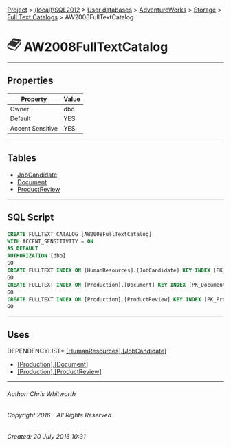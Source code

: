 #### 

[Project](../../../../../index.md) > [(local)\\SQL2012](../../../../index.md) > [User databases](../../../index.md) > [AdventureWorks](../../index.md) > [Storage](../index.md) > [Full Text Catalogs](Full_Text_Catalogs.md) > AW2008FullTextCatalog

# ![Full Text Catalogs](../../../../../Images/FullTextCatalog32.png) AW2008FullTextCatalog

---

## <a name="#properties"></a>Properties

| Property | Value |
|---|---|
| Owner | dbo |
| Default | YES |
| Accent Sensitive | YES |


---

## <a name="#tables"></a>Tables

* [JobCandidate](../../Tables/JobCandidate.md)
* [Document](../../Tables/Document.md)
* [ProductReview](../../Tables/ProductReview.md)


---

## <a name="#sqlscript"></a>SQL Script

```sql
CREATE FULLTEXT CATALOG [AW2008FullTextCatalog]
WITH ACCENT_SENSITIVITY = ON
AS DEFAULT
AUTHORIZATION [dbo]
GO
CREATE FULLTEXT INDEX ON [HumanResources].[JobCandidate] KEY INDEX [PK_JobCandidate_JobCandidateID] ON [AW2008FullTextCatalog]
GO
CREATE FULLTEXT INDEX ON [Production].[Document] KEY INDEX [PK_Document_DocumentNode] ON [AW2008FullTextCatalog]
GO
CREATE FULLTEXT INDEX ON [Production].[ProductReview] KEY INDEX [PK_ProductReview_ProductReviewID] ON [AW2008FullTextCatalog]
GO

```


---

## <a name="#uses"></a>Uses

DEPENDENCYLIST* [[HumanResources].[JobCandidate]](../../Tables/JobCandidate.md)
* [[Production].[Document]](../../Tables/Document.md)
* [[Production].[ProductReview]](../../Tables/ProductReview.md)


---

###### Author:  Chris Whitworth

###### Copyright 2016 - All Rights Reserved

###### Created: 20 July 2016 10:31

